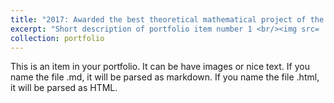 ```yaml
---
title: "2017: Awarded the best theoretical mathematical project of the year 2018 of the national high school mathematical project competition, titled The Generalization of the Power Series with Polynomial Coefficients. Issued by the Thai Ministry of Education."
excerpt: "Short description of portfolio item number 1 <br/><img src= '../images/GoldMedal1.jpg' width = 300> <img src= '../images/GoldMedal2.jpg' width = 300>"
collection: portfolio
---
```


This is an item in your portfolio. It can be have images or nice text. If you name the file .md, it will be parsed as markdown. If you name the file .html, it will be parsed as HTML. 